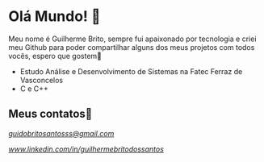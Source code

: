 # Olá Mundo! 👋

Meu nome é Guilherme Brito, sempre fui apaixonado por tecnologia e criei meu Github para poder compartilhar alguns dos meus projetos com todos vocês, espero que gostem🤗
- Estudo Análise e Desenvolvimento de Sistemas na Fatec Ferraz de Vasconcelos
- C e C++ 

## Meus contatos📧
*guidobritosantosss@gmail.com*

*www.linkedin.com/in/guilhermebritodossantos*
